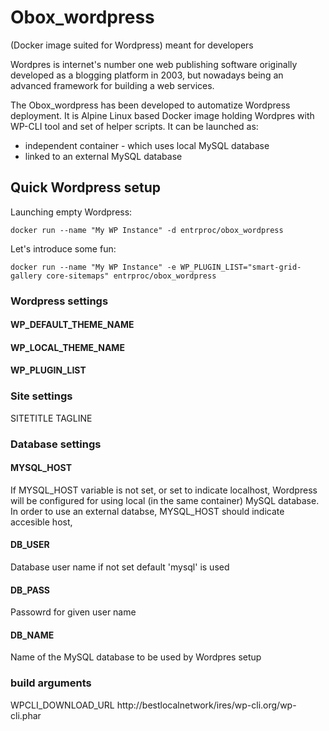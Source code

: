 # Obox_wordpress
(Docker image suited for Wordpress) meant for developers

Wordpres is internet's number one web publishing software originally developed as a blogging platform in 2003, but nowadays being an advanced framework for building a web services.

The Obox_wordpress has been developed to automatize Wordpress deployment. It is Alpine Linux based Docker image holding Wordpres with WP-CLI tool and set of helper scripts. It can be launched as: 
* independent container - which uses local MySQL database
* linked to an external MySQL database

## Quick Wordpress setup
Launching empty Wordpress: 
```
docker run --name "My WP Instance" -d entrproc/obox_wordpress
```
Let's introduce some fun: 
```
docker run --name "My WP Instance" -e WP_PLUGIN_LIST="smart-grid-gallery core-sitemaps" entrproc/obox_wordpress
```


### Wordpress settings

#### WP_DEFAULT_THEME_NAME

#### WP_LOCAL_THEME_NAME

#### WP_PLUGIN_LIST

### Site settings
SITETITLE
TAGLINE

### Database settings

#### MYSQL_HOST
If MYSQL_HOST variable is not set, or set to indicate localhost, Wordpress will be configured for using local (in the same container) MySQL database.
In order to use an external databse, MYSQL_HOST should indicate accesible host, 

#### DB_USER
Database user name if not set default 'mysql' is used

#### DB_PASS
Passowrd for given user name

#### DB_NAME
Name of the MySQL database to be used by Wordpres setup




### build arguments
WPCLI_DOWNLOAD_URL
http://bestlocalnetwork/ires/wp-cli.org/wp-cli.phar

